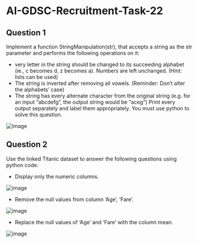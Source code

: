 # AI-GDSC-Recruitment-Task-22

## Question 1

Implement a function StringManipulation(str), that accepts a string as the str parameter and performs the following operations on it:

- very letter in the string should be changed to its succeeding alphabet (ie., c becomes d, z becomes a). Numbers are left unchanged. (Hint: lists can be used)
- The string is inverted after removing all vowels. (Reminder: Don’t alter the alphabets’ case)
- The string has every alternate character from the original string (e.g. for an input “abcdefg”, the output string would be “aceg”)
Print every output separately and label them appropriately. You must use python to solve this question.

![image](https://user-images.githubusercontent.com/85012501/188918059-8d14c286-ac12-48f9-b75d-04b36b9f202c.png)

## Question 2

Use the linked Titanic dataset to answer the following questions using python code:

- Display only the numeric columns.

![image](https://user-images.githubusercontent.com/85012501/188891951-3aeba68c-04d3-4c42-8972-fbd595b0e7a9.png)

- Remove the null values from column ‘Age’, ‘Fare’.

![image](https://user-images.githubusercontent.com/85012501/188892079-ab9e6b51-e0c8-41d6-9618-12fbfe76d0ab.png)

- Replace the null values of ‘Age’ and ‘Fare’ with the column mean.

![image](https://user-images.githubusercontent.com/85012501/188892166-42eef35d-9366-47f4-8740-4fda19db9b53.png)
